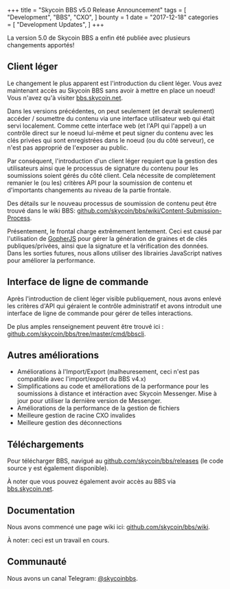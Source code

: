 +++
title = "Skycoin BBS v5.0 Release Announcement"
tags = [
    "Development",
    "BBS",
    "CXO",
]
bounty = 1
date = "2017-12-18"
categories = [
    "Development Updates",
]
+++

La version 5.0 de Skycoin BBS a enfin été publiée avec plusieurs changements apportés!

## Client léger

Le changement le plus apparent est l'introduction du client léger. Vous avez maintenant accès au Skycoin BBS sans avoir à mettre en place un noeud! Vous n'avez qu'à visiter [bbs.skycoin.net](http://bbs.skycoin.net).

Dans les versions précédentes, on peut seulement (et devrait seulement) accéder / soumettre du contenu via une interface utilisateur web qui était servi localement. Comme cette interface web (et l'API qui l'appel) a un contrôle direct sur le noeud lui-même et peut signer du contenu avec les clés privées qui sont enregistrées dans le noeud (ou du côté serveur), ce n'est pas approprié de l'exposer au public.

Par conséquent, l'introduction d'un client léger requiert que la gestion des utilisateurs ainsi que le processus de signature du contenu pour les soumissions soient gérés du côté client. Cela nécessite de complètement remanier le (ou les) critères API pour la soumission de contenu et d'importants changements au niveau de la partie frontale.

Des détails sur le nouveau processus de soumission de contenu peut être trouvé dans le wiki BBS: [github.com/skycoin/bbs/wiki/Content-Submission-Process](https://github.com/skycoin/bbs/wiki/Content-Submission-Process).

Présentement, le frontal charge extrêmement lentement. Ceci est causé par l'utilisation de [GopherJS](https://github.com/gopherjs) pour gérer la génération de graines et de clés publiques/privées, ainsi que la signature et la vérification des données. Dans les sorties futures, nous allons utiliser des librairies JavaScript natives pour améliorer la performance.

## Interface de ligne de commande

Après l'introduction de client léger visible publiquement, nous avons enlevé les critères d'API qui géraient le contrôle administratif et avons introduit une interface de ligne de commande pour gérer de telles interactions.

De plus amples renseignement peuvent être trouvé ici : [github.com/skycoin/bbs/tree/master/cmd/bbscli](https://github.com/skycoin/bbs/tree/master/cmd/bbscli).

## Autres améliorations

* Améliorations à l'Import/Export (malheuresement, ceci n'est pas compatible avec l'import/export du BBS v4.x) 
* Simplifications au code et améliorations de la performance pour les soumissions à distance et intéraction avec Skycoin Messenger. Mise à jour pour utiliser la dernière version de Messenger.
* Améliorations de la performance de la gestion de fichiers
* Meilleure gestion de racine CXO invalides
* Meilleure gestion des déconnections

## Téléchargements

Pour télécharger BBS, navigué au [github.com/skycoin/bbs/releases](https://github.com/skycoin/bbs/releases) (le code source y est également disponible).

À noter que vous pouvez également avoir accès au BBS via [bbs.skycoin.net](http://bbs.skycoin.net).

## Documentation

Nous avons commencé une page wiki ici: [github.com/skycoin/bbs/wiki](https://github.com/skycoin/bbs/wiki).

À noter: ceci est un travail en cours.

## Communauté

Nous avons un canal Telegram: [@skycoinbbs](https://t.me/skycoinbbs).
